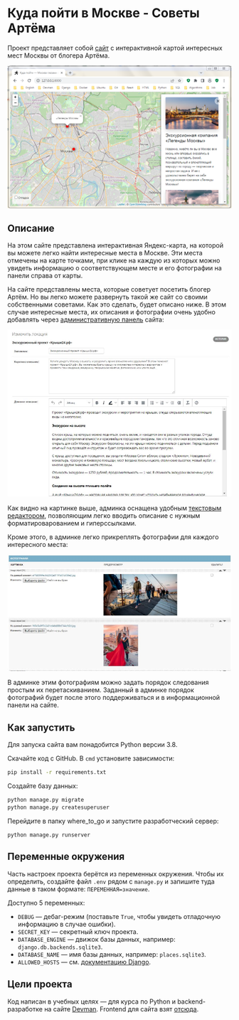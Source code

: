 # Куда пойти в Москве - Советы Артёма

Проект представляет собой [сайт](https://artiomkudago.pythonanywhere.com/) с интерактивной картой интересных мест Москвы от блогера Артёма.

![Картинка с главной страницей сайта](.gitbook/assets/site.png)

## Описание

На этом сайте представлена интерактивная Яндекс-карта, на которой вы можете легко найти интересные места в Москве. Эти места отмечены на карте точками, при клике на каждую из которых можно увидеть информацию о соответствующем месте и его фотографии на панели справа от карты. 

На сайте представлены места, которые советует посетить блогер Артём. Но вы легко можете развернуть такой же сайт со своими собственными советами. Как это сделать, будет описано ниже. В этом случае интересные места, их описания и фотографии очень удобно добавлять через [административную панель](https://artiomkudago.pythonanywhere.com/admin/places/place/) сайта:

![Картинка с админкой сайта](.gitbook/assets/admin.jpg)

Как видно на картинке выше, админка оснащена удобным [текстовым редактором](https://github.com/jazzband/django-tinymce), позволяющим легко вводить описание с нужным форматироварованием и гиперссылками.

Кроме этого, в админке легко прикреплять фотографии для каждого интересного места:

![Картинка с прикреплёнными фотографиями места в админке сайта](.gitbook/assets/photo_in_admin.jpg)

В админке этим фотографиям можно задать порядок следования простым их перетаскиванием. Заданный в админке порядок фотографий будет после этого поддерживаться и в информационной панели на сайте.

## Как запустить

Для запуска сайта вам понадобится Python версии 3.8.

Скачайте код с GitHub. В `cmd` установите зависимости:

```sh
pip install -r requirements.txt
```

Создайте базу данных:

```sh
python manage.py migrate
python manage.py createsuperuser
```

Перейдите в папку where_to_go и запустите разработческий сервер:

```
python manage.py runserver
```

## Переменные окружения

Часть настроек проекта берётся из переменных окружения. Чтобы их определить, создайте файл `.env` рядом с `manage.py` и запишите туда данные в таком формате: `ПЕРЕМЕННАЯ=значение`.

Доступно 5 переменных:
- `DEBUG` — дебаг-режим (поставьте `True`, чтобы увидеть отладочную информацию в случае ошибки).
- `SECRET_KEY` — секретный ключ проекта.
- `DATABASE_ENGINE` — движок базы данных, например: `django.db.backends.sqlite3`.
- `DATABASE_NAME` — имя базы данных, например: `places.sqlite3`.
- `ALLOWED_HOSTS` — см. [документацию Django](https://docs.djangoproject.com/en/3.1/ref/settings/#allowed-hosts).

## Цели проекта

Код написан в учебных целях — для курса по Python и backend-разработке на сайте [Devman](https://dvmn.org). Frontend для сайта взят [отсюда](https://github.com/devmanorg/where-to-go-frontend/).
